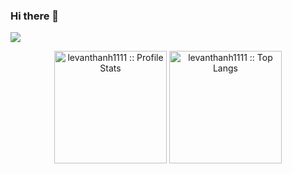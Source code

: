 ### Hi there 👋
[![](https://visitcount.itsvg.in/api?id=levanthanh1111&label=Viewers&color=8&icon=0&pretty=true)](https://visitcount.itsvg.in)


<p align="center">
	<a align="center"><img src="https://github-profile-trophy.vercel.app/?username=levanthanh1111&theme=tokyonight&row=1&column=6" height="180px" alt="levanthanh1111 :: Profile Stats" /></a>
	<a align="center"><img src="https://github-readme-stats.vercel.app/api/top-langs/?username=levanthanh1111&langs_count=10&theme=tokyonight&layout=compact" height="180px" alt="levanthanh1111 :: Top Langs" /></a>
</p>

<!--
**levanthanh1111/levanthanh1111** is a ✨ _special_ ✨ repository because its `README.md` (this file) appears on your GitHub profile.

Here are some ideas to get you started:

- 🔭 I’m currently working on ...
- 🌱 I’m currently learning ...
- 👯 I’m looking to collaborate on ...
- 🤔 I’m looking for help with ...
- 💬 Ask me about ...
- 📫 How to reach me: ...
- 😄 Pronouns: ...
- ⚡ Fun fact: ...
-->
